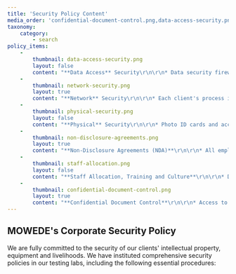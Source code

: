 ```yaml
---
title: 'Security Policy Content'
media_order: 'confidential-document-control.png,data-access-security.png,network-security.png,non-disclosure-agreements.png,physical-security.png,staff-allocation.png'
taxonomy:
    category:
        - search
policy_items:
    -
        thumbnail: data-access-security.png
        layout: false
        content: "**Data Access** Security\r\n\r\n* Data security firewalls are installed to prevent unauthorized access to the network.\r\n* Strong password policies are in place for limiting access to PCs and workstations to authorized users.\r\n* Access to important files and directories is granted only to specific personnel.\r\n* All mail and web servers are located at an independent internet data center.\r\n* A backup policy is in place. Monthly backups are stored at an off-site location and removable backups are kept safe with logs that are duly maintained.\r\n* Frequent & surprise security audits are conducted to assess any potential breach with multi-level security management in control.\r\n* Email encryption is applied to important emails.\r\n* Password protection is used for important documents.\r\n"
    -
        thumbnail: network-security.png
        layout: true
        content: "**Network** Security\r\n\r\n* Each client's process is run on a separate VLAN/VPN when run off-shore/off-site.\r\n* Software-defined secure tunnels are implemented through the internet.\r\n* Only client-authorized personnel are allowed access to the VLAN/VPN, preventing others from accessing project information.\r\n* Anti-virus protection is in effect for all desktops & servers.\r\n* Spam and attachment filters are also used.\r\n* Live monitoring of network activity on WAN and LAN is in effect."
    -
        thumbnail: physical-security.png
        layout: false
        content: "**Physical** Security\r\n\r\n* Photo ID cards and access cards with easy-to-identify bands are issued to all employees of our offshore labs.\r\n* Visitors are provided with separate cards and are not allowed beyond specific access points within our offshore labs.\r\n* Restricted access for each employee is in effect for all locations.\r\n* Security guards are on continuous 24/7 duty."
    -
        thumbnail: non-disclosure-agreements.png
        layout: true
        content: "**Non-Disclosure Agreements (NDA)**\r\n\r\n* All employees sign individual NDAs, in addition to proprietary information and inventions agreements.\r\n* Employees may not disclose any proprietary information directly or indirectly to anyone outside the company, or use, copy, publish, summarize or remove such information from company premises.\r\n* Employees may not use any unfair competitive practices upon termination of employment or engage in any outside business during employment.\r\n* Any confidential information received from third parties and clients is held in the strictest confidence, and used only as necessary to meet our obligations to the providing party contracting our services.\r\n* Any inventions and relevant records relating to or derived from work for the company, its vendors or clients must be disclosed to the company. All information and records pertaining to any ideas, processes, trademarks, service marks, inventions, technology, computer programs, original works of authorship, designs, formulas, discoveries, patents, or copyrights so conceived or developed must be promptly disclosed to the company."
    -
        thumbnail: staff-allocation.png
        layout: false
        content: "**Staff Allocation, Training and Culture**\r\n\r\n* Dedicated resources are made available for all projects. This prevents unauthorized usage of client resources and protects all client proprietary information.\r\n* We instill in all employees, as part of our comprehensive training programs and our company culture, a strong ethical framework that forbids exchange of IP between projects."
    -
        thumbnail: confidential-document-control.png
        layout: true
        content: "**Confidential Document Control**\r\n\r\n* Access to public mail systems is not allowed, and access to removable media is restricted and controlled by the project manager responsible for client projects.\r\n* IT controls include monitoring of email messages that exceed a certain size, with or without attachments."
---
```


## MOWEDE's Corporate Security Policy
We are fully committed to the security of our clients' intellectual property, equipment and livelihoods. We have instituted comprehensive security policies in our testing labs, including the following essential procedures: